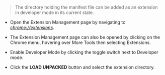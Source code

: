 > The directory holding the manifest file can be added as an extension in developer mode in its current state.

* Open the Extension Management page by navigating to [_chrome://extensions_](_chrome://extensions_]).

* The Extension Management page can also be opened by clicking on the Chrome menu, hovering over More Tools then selecting Extensions.

* Enable Developer Mode by clicking the toggle switch next to Developer mode.

* Click the **LOAD UNPACKED** button and select the extension directory.